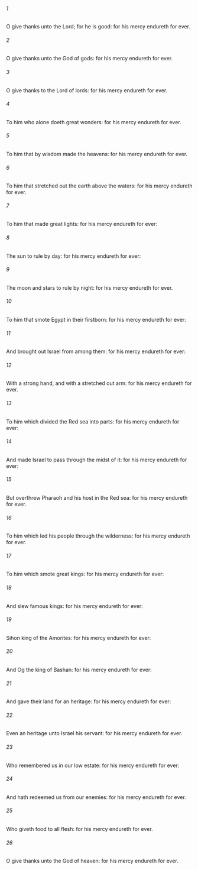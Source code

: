 ###### 1
O give thanks unto the Lord; for he is good: for his mercy endureth for ever.

###### 2
O give thanks unto the God of gods: for his mercy endureth for ever.

###### 3
O give thanks to the Lord of lords: for his mercy endureth for ever.

###### 4
To him who alone doeth great wonders: for his mercy endureth for ever.

###### 5
To him that by wisdom made the heavens: for his mercy endureth for ever.

###### 6
To him that stretched out the earth above the waters: for his mercy endureth for ever.

###### 7
To him that made great lights: for his mercy endureth for ever:

###### 8
The sun to rule by day: for his mercy endureth for ever:

###### 9
The moon and stars to rule by night: for his mercy endureth for ever.

###### 10
To him that smote Egypt in their firstborn: for his mercy endureth for ever:

###### 11
And brought out Israel from among them: for his mercy endureth for ever:

###### 12
With a strong hand, and with a stretched out arm: for his mercy endureth for ever.

###### 13
To him which divided the Red sea into parts: for his mercy endureth for ever:

###### 14
And made Israel to pass through the midst of it: for his mercy endureth for ever:

###### 15
But overthrew Pharaoh and his host in the Red sea: for his mercy endureth for ever.

###### 16
To him which led his people through the wilderness: for his mercy endureth for ever.

###### 17
To him which smote great kings: for his mercy endureth for ever:

###### 18
And slew famous kings: for his mercy endureth for ever:

###### 19
Sihon king of the Amorites: for his mercy endureth for ever:

###### 20
And Og the king of Bashan: for his mercy endureth for ever:

###### 21
And gave their land for an heritage: for his mercy endureth for ever:

###### 22
Even an heritage unto Israel his servant: for his mercy endureth for ever.

###### 23
Who remembered us in our low estate: for his mercy endureth for ever:

###### 24
And hath redeemed us from our enemies: for his mercy endureth for ever.

###### 25
Who giveth food to all flesh: for his mercy endureth for ever.

###### 26
O give thanks unto the God of heaven: for his mercy endureth for ever.

